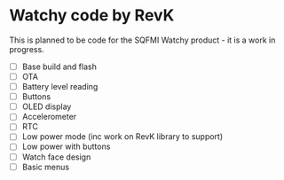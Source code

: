 # Watchy code by RevK

This is planned to be code for the SQFMI Watchy product - it is a work in progress.

- [ ] Base build and flash
- [ ] OTA
- [ ] Battery level reading
- [ ] Buttons
- [ ] OLED display
- [ ] Accelerometer
- [ ] RTC
- [ ] Low power mode (inc work on RevK library to support)
- [ ] Low power with buttons
- [ ] Watch face design
- [ ] Basic menus